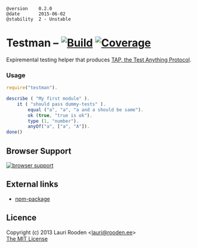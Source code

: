 
[1]: https://secure.travis-ci.org/lauriro/testman.png
[2]: https://travis-ci.org/lauriro/testman
[3]: https://coveralls.io/repos/lauriro/testman/badge.png
[4]: https://coveralls.io/r/lauriro/testman
[7]: https://ci.testling.com/lauriro/testman.png
[8]: https://ci.testling.com/lauriro/testman
[npm-package]: https://npmjs.org/package/testman



    @version    0.2.0
    @date       2015-06-02
    @stability  2 - Unstable



Testman &ndash; [![Build][1]][2] [![Coverage][3]][4]
=======

Expiremental testing helper 
that produces [TAP, the Test Anything Protocol](http://testanything.org/).

### Usage

```javascript
require("testman").

describe ( "My first module" ).
	it ( "should pass dummy-tests" ).
		equal ("a", "a", "a and a should be same").
		ok (true, "true is ok").
		type (1, "number").
        anyOf("a", ["a", "A"]).
done()
```



Browser Support
---------------

[![browser support][7]][8]



External links
--------------

-   [npm-package][]


Licence
-------

Copyright (c) 2013 Lauri Rooden &lt;lauri@rooden.ee&gt;  
[The MIT License](http://lauri.rooden.ee/mit-license.txt)


